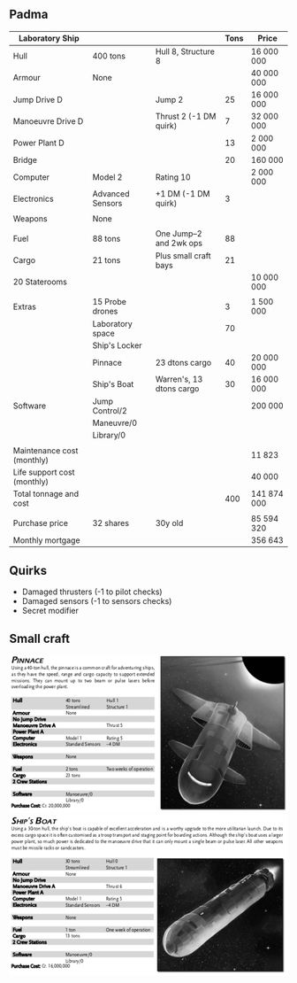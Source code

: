 Padma
----------------

| Laboratory Ship |           |                    | Tons | Price        |
|-----------------|-----------|--------------------|------|--------------|
|Hull             |400 tons   | Hull 8, Structure 8|      | 16 000 000   |
|Armour           |None       |                    |      | 40 000 000   |
|Jump Drive D     |           |Jump 2              |25    | 16 000 000   |
|Manoeuvre Drive D|        |Thrust 2 (-1 DM quirk) |7     | 32 000 000   |
|Power Plant D    |           |                    |13    |  2 000 000   |
|Bridge           |           |                    |20    |    160 000   |
|Computer         |Model 2    |Rating 10           |      |  2 000 000   |
|Electronics |Advanced Sensors|+1 DM (-1 DM quirk) |3     |              |
|                 |           |                    |      |              |
|Weapons          |None       |                    |      |              |
|                 |           |                    |      |              |
|Fuel             |88 tons    | One Jump–2 and 2wk ops|88 |              |
|Cargo            |21 tons    | Plus small craft bays|21  |              |
|20 Staterooms    |           |                    |      | 10 000 000   |
|                 |           |                    |      |              |
|Extras           |15 Probe drones |               |3     |  1 500 000   |
|                 |Laboratory space |              |70    |              |
|                 |Ship's Locker  |                |      |              |
|                 |Pinnace    | 23 dtons cargo     |40    | 20 000 000   |
|            |Ship's Boat|Warren's, 13 dtons cargo |30    | 16 000 000   |
|Software         |Jump Control/2 |                |      |    200 000   |
|                 |Maneuvre/0 |                    |      |              |
|                 |Library/0  |                    |      |              |
|                 |           |                    |      |              |
|Maintenance cost (monthly) | |                    |      |     11 823   |
|Life support cost (monthly) | |                   |      |     40 000   |
|Total tonnage and cost  |    |                    |  400 |141 874 000   |
|                |            |                    |      |              |
|Purchase price  |32 shares   | 30y old            |      | 85 594 320   |
|Monthly mortgage|            |                    |      |    356 643   |

Quirks
------
- Damaged thrusters (-1 to pilot checks)
- Damaged sensors (-1 to sensors checks)
- Secret modifier

Small craft
-----------
![](pinnace.png)
![](shipsboat.png)
